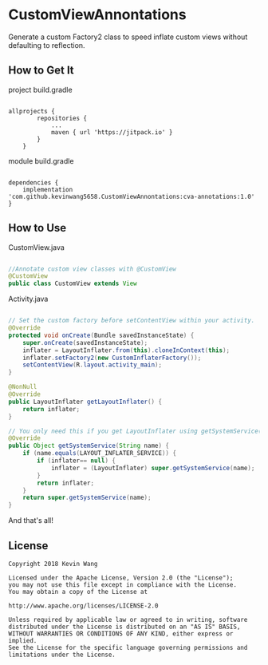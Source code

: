 # CustomViewAnnontations

Generate a custom Factory2 class to speed inflate custom views without defaulting to reflection.

## How to Get It

project build.gradle
```Gradle

allprojects {
		repositories {
			...
			maven { url 'https://jitpack.io' }
		}
	}

```

module build.gradle
```Gradle

dependencies {
    implementation 'com.github.kevinwang5658.CustomViewAnnontations:cva-annotations:1.0'
}

```

## How to Use

CustomView.java
```Java

//Annotate custom view classes with @CustomView
@CustomView
public class CustomView extends View

```

Activity.java
```Java

// Set the custom factory before setContentView within your activity.
@Override
protected void onCreate(Bundle savedInstanceState) {
    super.onCreate(savedInstanceState);
    inflater = LayoutInflater.from(this).cloneInContext(this);
    inflater.setFactory2(new CustomInflaterFactory());
    setContentView(R.layout.activity_main);
}

@NonNull
@Override
public LayoutInflater getLayoutInflater() {
    return inflater;
}

// You only need this if you get LayoutInflater using getSystemService(LAYOUT_INFLATER_SERVICE)
@Override
public Object getSystemService(String name) {
    if (name.equals(LAYOUT_INFLATER_SERVICE)) {
        if (inflater== null) {
            inflater = (LayoutInflater) super.getSystemService(name);
        }
        return inflater;
    }
    return super.getSystemService(name);
}

```
And that's all!

## License
```
Copyright 2018 Kevin Wang

Licensed under the Apache License, Version 2.0 (the "License");
you may not use this file except in compliance with the License.
You may obtain a copy of the License at

http://www.apache.org/licenses/LICENSE-2.0

Unless required by applicable law or agreed to in writing, software
distributed under the License is distributed on an "AS IS" BASIS,
WITHOUT WARRANTIES OR CONDITIONS OF ANY KIND, either express or implied.
See the License for the specific language governing permissions and
limitations under the License.
```
